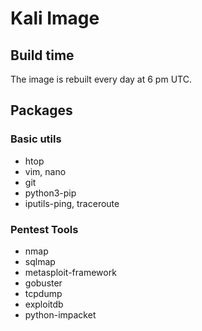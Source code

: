 # Kali Image

## Build time
The image is rebuilt every day at 6 pm UTC.

## Packages
### Basic utils
* htop 
* vim, nano 
* git 
* python3-pip
* iputils-ping, traceroute

### Pentest Tools
* nmap 
* sqlmap 
* metasploit-framework 
* gobuster 
* tcpdump 
* exploitdb 
* python-impacket